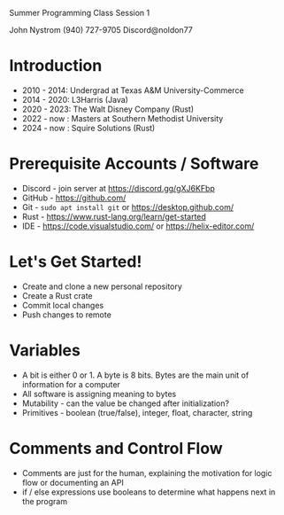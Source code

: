 Summer Programming Class
Session 1

John Nystrom
(940) 727-9705
Discord@noldon77

# Introduction

* 2010 - 2014: Undergrad at Texas A&M University-Commerce
* 2014 - 2020: L3Harris (Java)
* 2020 - 2023: The Walt Disney Company (Rust)
* 2022 - now : Masters at Southern Methodist University
* 2024 - now : Squire Solutions (Rust)

# Prerequisite Accounts / Software

* Discord - join server at https://discord.gg/gXJ6KFbp
* GitHub  - https://github.com/
* Git     - `sudo apt install git` or https://desktop.github.com/
* Rust    - https://www.rust-lang.org/learn/get-started
* IDE     - https://code.visualstudio.com/ or https://helix-editor.com/

# Let's Get Started!

* Create and clone a new personal repository
* Create a Rust crate
* Commit local changes
* Push changes to remote

# Variables

* A bit is either 0 or 1. A byte is 8 bits. Bytes are the main unit of information for a computer
* All software is assigning meaning to bytes
* Mutability - can the value be changed after initialization?
* Primitives - boolean (true/false), integer, float, character, string

# Comments and Control Flow

* Comments are just for the human, explaining the motivation for logic flow or documenting an API
* if / else expressions use booleans to determine what happens next in the program

